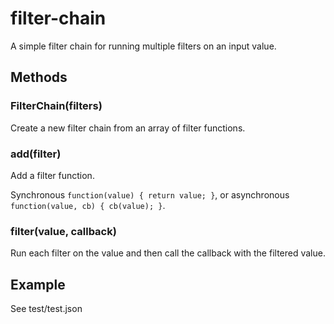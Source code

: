 # filter-chain

A simple filter chain for running multiple filters on an input value.

## Methods

### FilterChain(filters)

Create a new filter chain from an array of filter functions.

### add(filter)

Add a filter function.

Synchronous `function(value) { return value; }`,  or asynchronous `function(value, cb) { cb(value); }`.


### filter(value, callback)

Run each filter on the value and then call the callback with the filtered value.

## Example

See test/test.json